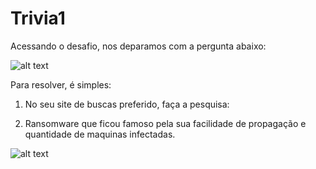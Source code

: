 # Trivia1

Acessando o desafio, nos deparamos com a pergunta abaixo:

![alt text](https://raw.githubusercontent.com/allvesz/ctf_writeups/master/img/trivia1.png)

Para resolver, é simples:

1. No seu site de buscas preferido, faça a pesquisa: 

2. Ransomware que ficou famoso pela sua facilidade de propagação e quantidade de maquinas infectadas.

![alt text](https://raw.githubusercontent.com/allvesz/ctf_writeups/master/img/trivia1-2.png)
